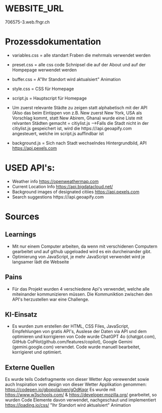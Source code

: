 # WEBSITE_URL
706575-3.web.fhgr.ch

# Prozessdokumentation
- variables.css = alle standart Fraben die mehrmals verwendet werden
- preset.css = alle css code Schnipsel die auf der About und auf der Hompepage werwendet werden
- buffer.css = A"Ihr Standort wird aktualsiert" Animation
- style.css = CSS für Homepage

- script.js = Hauptscript für Homepage
- Um zuerst relevante Städte zu zeigen statt alphabetisch mit der API (Also das beim Eintippen von z.B. New zuerst New York, USA als Vorschlag kommt, statt New Abirem, Ghana) wurde eine Liste mit relvanten Städten gemacht = citiylist.js -->Falls die Stadt nicht in der citiylist.js gespeichert ist, wird die https:///api.geoapify.com angesteuert, welche im script.js auffindbar ist
- background.js = Sich nach Stadt wechselndes Hintergrundbild, API https://api.pexels.com
# USED API's: 
- Weather info https://openweathermap.com
- Current Location Info https://api.bigdatacloud.net/
- Background images of designated citiies https://api.pexels.com
- Search suggestions https:///api.geoapify.com

# Sources



## Learnings
- Mit nur einem Computer arbeiten, da wenn mit verschidenen Computern gearbeitet und auf github upgeloaded wird es ein durcheinander gibt.
- Optimierung von JavaScript, je mehr JavaScript verwendet wird je langsamer lädt die Webseite

## Pains
- Für das Projekt wurden  4 verschiedene Api's verwendet, welche alle miteinander kommunizieren müssen. Die Kommuniktion zwischen den API's herzustellen war eine Challenge.

## KI-Einsatz
- Es wurden zum erstellen der HTML, CSS Files, JavaScript, Empfehlungen von gratis API's, Auslese der Daten via API und dem optimieren und korrigieren von Code wurde ChatGPT 4o (chatgpt.com), GitHub CoPilot(github.com/features/copilot), Google Gemini (gemini.google.com) verwndet. Code wurde manuell bearbeitet, korrigieret und optimiert. 

## Externe Quellen
Es wurde teils Codefragmente von dieser Wetter App verewendet sowie auch Inspiration vom design von dieser Wetter Applikation genommen:  https://codepen.io/gbopola/pen/gOdKqqr
Es wurde mit https://www.w3schools.com/ & https://developer.mozilla.org/ gearbeitet, so wurden Code Elemente davon verwendet, nachgeschaut und implementiert 
https://loading.io/css/ "Ihr Standort wird aktualsiert" Animation